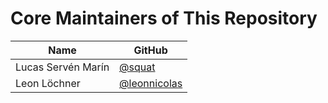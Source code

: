 # Core Maintainers of This Repository

| Name               | GitHub                                         |
|--------------------|------------------------------------------------|
| Lucas Servén Marín | [@squat](https://github.com/squat)             |
| Leon Löchner       | [@leonnicolas](https://github.com/leonnicolas) |
